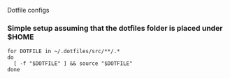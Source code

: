 Dotfile configs

### Simple setup assuming that the dotfiles folder is placed under $HOME
```
for DOTFILE in ~/.dotfiles/src/**/.*
do
  [ -f "$DOTFILE" ] && source "$DOTFILE"
done
```
